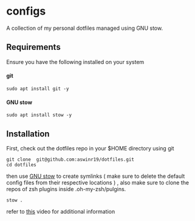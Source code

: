 # configs
A collection of my personal dotfiles managed using GNU stow.

## Requirements

Ensure you have the following installed on your system

#### git 

```
sudo apt install git -y
```

#### GNU stow 

```
sudo apt install stow -y
```

## Installation 

First, check out the dotfiles repo in your $HOME directory using git

```
git clone  git@github.com:aswinr19/dotfiles.git
cd dotfiles
```
then use [GNU stow](https://www.gnu.org/software/stow/) to create symlinks ( make sure to delete the default config files from their respective locations ) , also make sure to clone the repos of zsh plugins inside .oh-my-zsh/pulgins.

```
stow .
```

refer to [this](https://www.youtube.com/watch?v=y6XCebnB9gs) video for additional information



